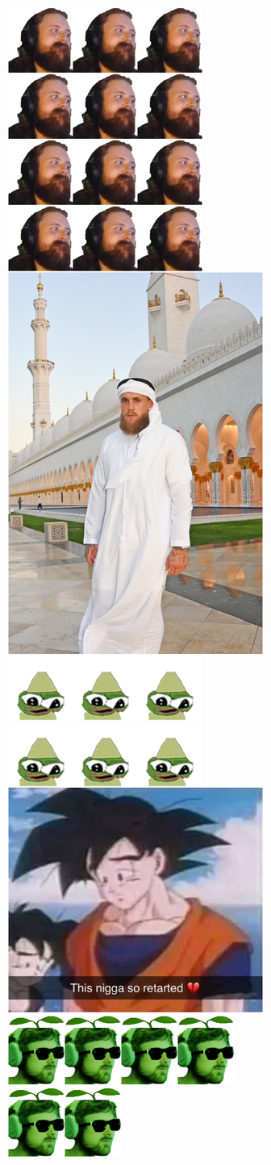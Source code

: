 <img src="9pioyzya5tu71.png"><img src="9pioyzya5tu71.png"><img src="9pioyzya5tu71.png"><img src="9pioyzya5tu71.png"><img src="9pioyzya5tu71.png"><img src="9pioyzya5tu71.png"><img src="9pioyzya5tu71.png"><img src="9pioyzya5tu71.png"><img src="9pioyzya5tu71.png"><img src="9pioyzya5tu71.png"><img src="9pioyzya5tu71.png"><img src="9pioyzya5tu71.png">
<img src="GehjmReXwAEgt_o.jpg">
<img src="pepeeja.png"><img src="pepeeja.png"><img src="pepeeja.png"><img src="pepeeja.png"><img src="pepeeja.png"><img src="pepeeja.png">
<img src="F_94ju2WoAAbP11.jpg">
<img src="gqczb5ufv4781.png"><img src="gqczb5ufv4781.png"><img src="gqczb5ufv4781.png"><img src="gqczb5ufv4781.png"><img src="gqczb5ufv4781.png"><img src="gqczb5ufv4781.png">
